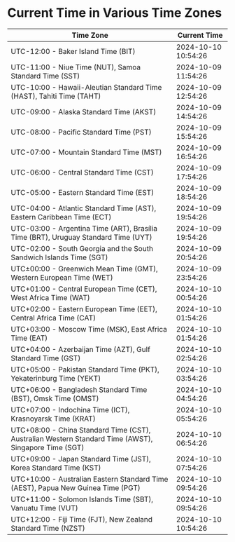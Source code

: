 # Current Time in Various Time Zones

| Time Zone | Current Time |
|-----------|--------------|
| UTC-12:00 - Baker Island Time (BIT) | 2024-10-10 10:54:26 |
| UTC-11:00 - Niue Time (NUT), Samoa Standard Time (SST) | 2024-10-09 11:54:26 |
| UTC-10:00 - Hawaii-Aleutian Standard Time (HAST), Tahiti Time (TAHT) | 2024-10-09 12:54:26 |
| UTC-09:00 - Alaska Standard Time (AKST) | 2024-10-09 14:54:26 |
| UTC-08:00 - Pacific Standard Time (PST) | 2024-10-09 15:54:26 |
| UTC-07:00 - Mountain Standard Time (MST) | 2024-10-09 16:54:26 |
| UTC-06:00 - Central Standard Time (CST) | 2024-10-09 17:54:26 |
| UTC-05:00 - Eastern Standard Time (EST) | 2024-10-09 18:54:26 |
| UTC-04:00 - Atlantic Standard Time (AST), Eastern Caribbean Time (ECT) | 2024-10-09 19:54:26 |
| UTC-03:00 - Argentina Time (ART), Brasília Time (BRT), Uruguay Standard Time (UYT) | 2024-10-09 19:54:26 |
| UTC-02:00 - South Georgia and the South Sandwich Islands Time (SGT) | 2024-10-09 20:54:26 |
| UTC±00:00 - Greenwich Mean Time (GMT), Western European Time (WET) | 2024-10-09 23:54:26 |
| UTC+01:00 - Central European Time (CET), West Africa Time (WAT) | 2024-10-10 00:54:26 |
| UTC+02:00 - Eastern European Time (EET), Central Africa Time (CAT) | 2024-10-10 01:54:26 |
| UTC+03:00 - Moscow Time (MSK), East Africa Time (EAT) | 2024-10-10 01:54:26 |
| UTC+04:00 - Azerbaijan Time (AZT), Gulf Standard Time (GST) | 2024-10-10 02:54:26 |
| UTC+05:00 - Pakistan Standard Time (PKT), Yekaterinburg Time (YEKT) | 2024-10-10 03:54:26 |
| UTC+06:00 - Bangladesh Standard Time (BST), Omsk Time (OMST) | 2024-10-10 04:54:26 |
| UTC+07:00 - Indochina Time (ICT), Krasnoyarsk Time (KRAT) | 2024-10-10 05:54:26 |
| UTC+08:00 - China Standard Time (CST), Australian Western Standard Time (AWST), Singapore Time (SGT) | 2024-10-10 06:54:26 |
| UTC+09:00 - Japan Standard Time (JST), Korea Standard Time (KST) | 2024-10-10 07:54:26 |
| UTC+10:00 - Australian Eastern Standard Time (AEST), Papua New Guinea Time (PGT) | 2024-10-10 09:54:26 |
| UTC+11:00 - Solomon Islands Time (SBT), Vanuatu Time (VUT) | 2024-10-10 09:54:26 |
| UTC+12:00 - Fiji Time (FJT), New Zealand Standard Time (NZST) | 2024-10-10 10:54:26 |
